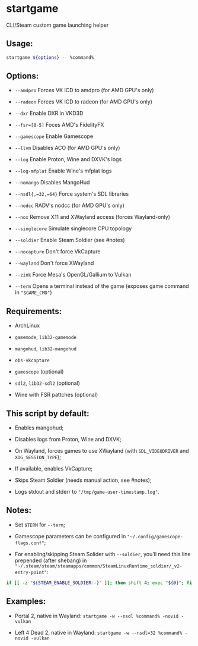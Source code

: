 # startgame

CLI/Steam custom game launching helper

## Usage:

```sh
startgame ${options} -- %command%
```

## Options:

- `--amdpro`
  Forces VK ICD to amdpro (for AMD GPU's only)

- `--radeon`
  Forces VK ICD to radeon (for AMD GPU's only)

- `--dxr`
  Enable DXR in VKD3D

- `--fsr=[0-5]`
  Foces AMD's FidelityFX

- `--gamescope`
  Enable Gamescope

- `--llvm`
  Disables ACO (for AMD GPU's only)

- `--log`
  Enable Proton, Wine and DXVK's logs

- `--log-mfplat`
  Enable Wine's mfplat logs

- `--nomango`
  Disables MangoHud

- `--nsdl{,=32,=64}`
  Force system's SDL libraries

- `--nodcc`
  RADV's nodcc (for AMD GPU's only)

- `--nox`
  Remove X11 and XWayland access (forces Wayland-only)

- `--singlecore`
  Simulate singlecore CPU topology

- `--soldier`
  Enable Steam Soldier (see #notes)

- `--nocapture`
  Don't force VkCapture

- `--wayland`
  Don't force XWayland

- `--zink`
  Force Mesa's OpenGL/Gallium to Vulkan

- `--term`
  Opens a terminal instead of the game (exposes game command in `"$GAME_CMD"`)

## Requirements:

- ArchLinux

- `gamemode`, `lib32-gamemode`

- `mangohud`, `lib32-mangohud`

- `obs-vkcapture`

- `gamescope` (optional)

- `sdl2`, `lib32-sdl2` (optional)

- Wine with FSR pattches (optional)

## This script by default:

- Enables mangohud;

- Disables logs from Proton, Wine and DXVK;

- On Wayland, forces games to use XWayland (with `SDL_VIDEODRIVER` and `XDG_SESSION_TYPE`);

- If available, enables VkCapture;

- Skips Steam Soldier (needs manual action, see #notes);

- Logs stdout and stderr to `"/tmp/game-user-timestamp.log"`.

## Notes:

- Set `$TERM` for `--term`;

- Gamescope parameters can be configured in `"~/.config/gamescope-flags.conf"`;

- For enabling/skipping Steam Solider with `--soldier`, you'll need this line prepended (after shebang) in `"~/.steam/steam/steamapps/common/SteamLinuxRuntime_soldier/_v2-entry-point"`:

```sh
if [[ -z "${STEAM_ENABLE_SOLDIER:-}" ]]; then shift 4; exec "${@}"; fi
```

## Examples:

- Portal 2, native in Wayland: `startgame -w --nsdl %command% -novid -vulkan`

- Left 4 Dead 2, native in Wayland: `startgame -w --nsdl=32 %command% -novid -vulkan`